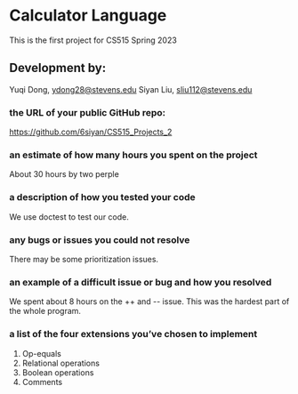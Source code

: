 # Calculator Language
This is the first project for CS515 Spring 2023

## Development by:
Yuqi Dong, ydong28@stevens.edu
Siyan Liu, sliu112@stevens.edu  

### the URL of your public GitHub repo:
https://github.com/6siyan/CS515_Projects_2


### an estimate of how many hours you spent on the project
About 30 hours by two perple  
### a description of how you tested your code  
We use doctest to test our code.  
### any bugs or issues you could not resolve
There may be some prioritization issues.  
### an example of a difficult issue or bug and how you resolved  
We spent about 8 hours on the ++ and -- issue. This was the hardest part of the whole program.  
### a list of the four extensions you’ve chosen to implement  
1. Op-equals  
2. Relational operations  
3. Boolean operations  
4. Comments